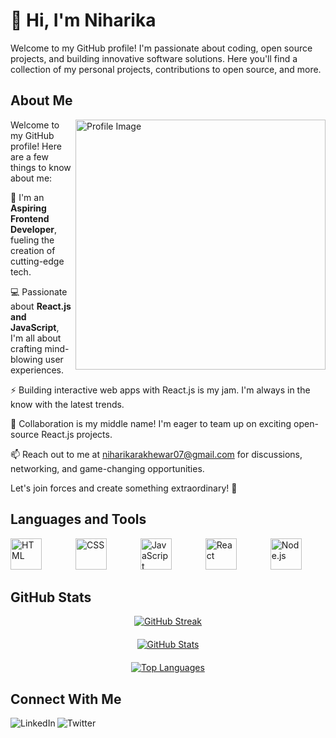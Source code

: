# 🙏 Hi, I'm Niharika

Welcome to my GitHub profile! I'm passionate about coding, open source projects, and building innovative software solutions. Here you'll find a collection of my personal projects, contributions to open source, and more.

## About Me
<div align="left">
<img src="https://user-images.githubusercontent.com/59734313/157189039-c09b3e38-9f42-42c0-ab54-14f1574190a7.gif" alt="Profile Image" width="400px" align="right">

  Welcome to my GitHub profile! Here are a few things to know about me:

🚀 I'm an <b>Aspiring Frontend Developer</b>, fueling the creation of cutting-edge tech.

💻 Passionate about <b>React.js and JavaScript</b>, I'm all about crafting mind-blowing user experiences.

⚡️ Building interactive web apps with React.js is my jam. I'm always in the know with the latest trends.

🌟 Collaboration is my middle name! I'm eager to team up on exciting open-source React.js projects.

📫 Reach out to me at niharikarakhewar07@gmail.com for discussions, networking, and game-changing opportunities.

Let's join forces and create something extraordinary! 🌟

</div>

## Languages and Tools
<div align="left">
  <img src="https://upload.wikimedia.org/wikipedia/commons/thumb/6/61/HTML5_logo_and_wordmark.svg/640px-HTML5_logo_and_wordmark.svg.png" alt="HTML" width="50px" height="50px" style="margin-right: 50px;">
  <img src="https://upload.wikimedia.org/wikipedia/commons/thumb/d/d5/CSS3_logo_and_wordmark.svg/1452px-CSS3_logo_and_wordmark.svg.png" alt="CSS" width="50px" height="50px" style="margin-right: 50px;">
  <img src="https://upload.wikimedia.org/wikipedia/commons/6/6a/JavaScript-logo.png" alt="JavaScript" width="50px" height="50px" style="margin-right: 50px;">
  <img src="https://w7.pngwing.com/pngs/79/518/png-transparent-js-react-js-logo-react-react-native-logos-icon-thumbnail.png" alt="React" width="50px" height="50px" style="margin-right: 50px;">
  <img src="https://upload.wikimedia.org/wikipedia/commons/thumb/d/d9/Node.js_logo.svg/2560px-Node.js_logo.svg.png" alt="Node.js" width="50px" height="50px">
</div>

## GitHub Stats
<p align="center" dir="auto" margin-top: 100px;>
 <a target="_blank" rel="noopener noreferrer nofollow" href="https://github.com/DenverCoder1/github-readme-streak-stats" style="display: block; margin-bottom: 20px;" data-canonical-src="https://github-readme-streak-stats.herokuapp.com/?user=NiyaRakhewar&amp;theme=black-ice&amp;hide_border=true&amp;stroke=0000&amp;background=060A0CD0">
    <img src="https://github-readme-streak-stats.herokuapp.com/?user=NiyaRakhewar&amp;theme=black-ice&amp;hide_border=true&amp;stroke=0000&amp;background=060A0CD0" alt="GitHub Streak" style="max-width: 100%;">
 </a>
</p>

<p align="center" dir="auto">
    <a target="_blank" rel="noopener noreferrer nofollow" href="https://github.com/anuraghazra/github-readme-stats" style="display: block; margin-bottom: 20px;" data-canonical-src="https://github-readme-stats.vercel.app/api?username=NiyaRakhewar&amp;show_icons=true&amp;count_private=true&amp;theme=react&amp;hide_border=true&amp;bg_color=0D1117">
        <img src="https://github-readme-stats.vercel.app/api?username=NiyaRakhewar&amp;show_icons=true&amp;count_private=true&amp;theme=react&amp;hide_border=true&amp;bg_color=0D1117" alt="GitHub Stats" style="max-width: 100%;">
    </a>
</p>


<p align="center" dir="auto">
    <a target="_blank" rel="noopener noreferrer nofollow" href="https://github.com/NiyaRakhewar" style="display: block; margin-bottom: 20px;" data-canonical-src="https://github-readme-stats.vercel.app/api/top-langs/?username=NiyaRakhewar&amp;layout=compact&amp;langs_count=6&amp;theme=react&amp;hide_border=true&amp;bg_color=0D1117">
        <img src="https://github-readme-stats.vercel.app/api/top-langs/?username=NiyaRakhewar&amp;layout=compact&amp;langs_count=6&amp;theme=react&amp;hide_border=true&amp;bg_color=0D1117" alt="Top Languages" style="max-width: 100%;">
    </a>
</p>

## Connect With Me
[<img align="left" alt="LinkedIn" src="https://img.shields.io/badge/LinkedIn-0077B5?style=flat-square&logo=linkedin&logoColor=white" />](https://www.linkedin.com/in/niharika-rakhewar-2a149b21b/)
[<img align="left" alt="Twitter" src="https://img.shields.io/badge/Twitter-1DA1F2?style=flat-square&logo=twitter&logoColor=white" />](https://twitter.com/NRakhewar)


